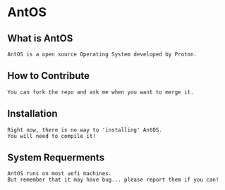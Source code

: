 # AntOS

## What is AntOS
```
AntOS is a open source Operating System developed by Proton.
```

## How to Contribute
```
You can fork the repo and ask me when you want to merge it.
```

## Installation
```
Right now, there is no way to 'installing' AntOS.
You will need to compile it!
```

## System Requerments
```
AntOS runs on most uefi machines.
But remember that it may have bug... please report them if you can!
```
